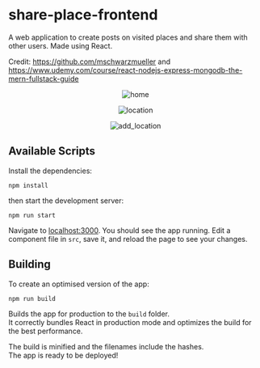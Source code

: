 # share-place-frontend

A web application to create posts on visited places and share them with other users. Made using React.

Credit: https://github.com/mschwarzmueller and https://www.udemy.com/course/react-nodejs-express-mongodb-the-mern-fullstack-guide

<p align="center">
  <img src="https://github.com/federicobaldini/share-place-frontend/blob/master/home.png" alt="home" />
</p>

<p align="center">
  <img src="https://github.com/federicobaldini/share-place-frontend/blob/master/location.png" alt="location" />
</p>

<p align="center">
  <img src="https://github.com/federicobaldini/share-place-frontend/blob/master/add_location.png" alt="add_location" />
</p>

## Available Scripts

Install the dependencies:

```
npm install
```

then start the development server:

```
npm run start
```

Navigate to [localhost:3000](http://localhost:3000). You should see the app running. Edit a component file in `src`, save it, and reload the page to see your changes.

## Building

To create an optimised version of the app:

```
npm run build
```

Builds the app for production to the `build` folder.<br />
It correctly bundles React in production mode and optimizes the build for the best performance.

The build is minified and the filenames include the hashes.<br />
The app is ready to be deployed!

